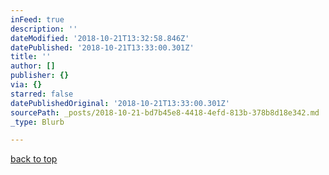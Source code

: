 ```yaml
---
inFeed: true
description: ''
dateModified: '2018-10-21T13:32:58.846Z'
datePublished: '2018-10-21T13:33:00.301Z'
title: ''
author: []
publisher: {}
via: {}
starred: false
datePublishedOriginal: '2018-10-21T13:33:00.301Z'
sourcePath: _posts/2018-10-21-bd7b45e8-4418-4efd-813b-378b8d18e342.md
_type: Blurb

---
```

[back to top][0]

[0]: https://thegrid.ai/lgsamicrafts/
